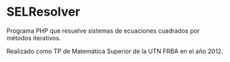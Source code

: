 # SELResolver
Programa PHP que resuelve sistemas de ecuaciones cuadrados por métodos iterativos.

Realizado como TP de Matemática Superior de la UTN FRBA en el año 2012.
